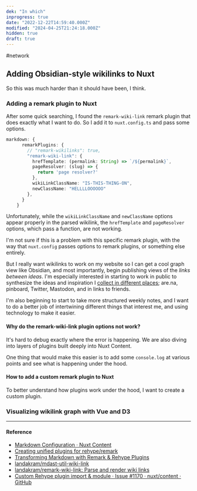 ```yaml
---
dek: "In which"
inprogress: true
date: "2022-12-22T14:59:40.000Z"
modified: "2024-04-25T21:24:18.000Z"
hidden: true
draft: true
---
```

#network

## Adding Obsidian-style wikilinks to Nuxt

So this was much harder than it should have been, I think.

### Adding a remark plugin to Nuxt

After some quick searching, I found the `remark-wiki-link` remark plugin that does exactly what I want to do. So I add it to `nuxt.config.ts` and pass some options.

```ts
markdown: {
      remarkPlugins: {
        // "remark-wikilinks": true,
        "remark-wiki-link": {
          hrefTemplate: (permalink: String) => `/${permalink}`,
          pageResolver: (slug) => {
            return 'page resolver?'
          },
          wikiLinkClassName: "IS-THIS-THING-ON",
          newClassName: "HELLLLOOOOOO"
        },
      }
    }
```

Unfortunately, while the `wikiLinkClassName` and `newClassName` options appear properly in the parsed wikilink, the `hrefTemplate` and `pageResolver` options, which pass a function, are not working.

I'm not sure if this is a problem with this specific remark plugin, with the way that `nuxt.config` passes options to remark plugins, or something else entirely.

But I really want wikilinks to work on my website so I can get a cool graph view like Obsidian, and most importantly, begin publishing views of the *links between ideas*. I'm especially interested in starting to work in public to synthesize the ideas and inspiration I [collect in different places](https://github.com/ejfox/scrapbook); are.na, pinboard, Twitter, Mastodon, and in links to friends.

I'm also beginning to start to take more structured weekly notes, and I want to do a better job of intertwining different things that interest me, and using technology to make it easier.

#### Why do the remark-wiki-link plugin options not work?

It's hard to debug exactly where the error is happening. We are also diving into layers of plugins built deeply into Nuxt Content.

One thing that would make this easier is to add some `console.log` at various points and see what is happening under the hood.

#### How to add a custom remark plugin to Nuxt

To better understand how plugins work under the hood, I want to create a custom plugin.

### Visualizing wikilink graph with Vue and D3

---

#### Reference
- [Markdown Configuration · Nuxt Content](https://content.nuxtjs.org/api/configuration#markdown)
- [Creating unified plugins for rehype/remark](https://unifiedjs.com/learn/guide/create-a-plugin/)
- [Transforming Markdown with Remark & Rehype Plugins](https://www.ryanfiller.com/blog/remark-and-rehype-plugins)
- [landakram/mdast-util-wiki-link](https://github.com/landakram/mdast-util-wiki-link/)
- [landakram/remark-wiki-link: Parse and render wiki links](https://github.com/landakram/remark-wiki-link)
- [Custom Rehype plugin import & module · Issue #1170 · nuxt/content · GitHub](https://github.com/nuxt/content/issues/1170)
